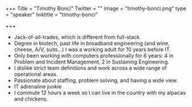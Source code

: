 +++
Title = "Timothy Bonci"
Twitter = ""
image = "timothy-bonci.png"
type = "speaker"
linktitle = "timothy-bonci"

+++

- Jack-of-all-trades, which is different from full-stack.
- Degree in biotech, past life in broadband engineering (and wine, cheese, A/V, suits...) I was a working adult for 10 years before IT.
- Only been working with computers professionally for 6 years: 4 in Problem and Incident Management, 2 in Sustaining Engineering.
- I dislike strict team definitions and work across a wide range of operational areas.
- Passionate about staffing, problem solving, and having a wide view.
- IT adrenaline junkie
- I commute 12 hours a week so I can live in the country with my alpacas and chickens.
